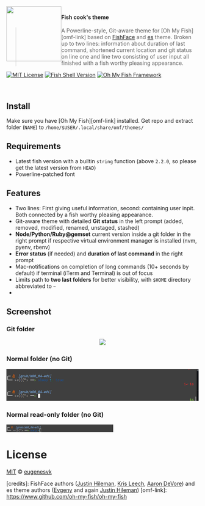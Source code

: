 <img src="https://cdn.rawgit.com/oh-my-fish/oh-my-fish/e4f1c2e0219a17e2c748b824004c8d0b38055c16/docs/logo.svg" align="left" width="144px" height="144px"/>

#### Fish cook's theme 
> A Powerline-style, Git-aware theme for [Oh My Fish][omf-link] based on [FishFace](https://github.com/oh-my-fish/theme-fishface) and [es](https://github.com/oh-my-fish/theme-es) theme.
Broken up to two lines: information about duration of last command, shortened current location and git status on line one and line two consisting of user input all finished with a fish worthy pleasing appearance. 

[![MIT License](https://img.shields.io/badge/license-MIT-007EC7.svg?style=flat-square)](/LICENSE) [![Fish Shell Version](https://img.shields.io/badge/fish-v2.2.0-007EC7.svg?style=flat-square)](http://fishshell.com) [![Oh My Fish Framework](https://img.shields.io/badge/Oh%20My%20Fish-Framework-007EC7.svg?style=flat-square)](https://www.github.com/oh-my-fish/oh-my-fish)

<br/>

## Install
Make sure you have [Oh My Fish][omf-link] installed. Get repo and extract folder (`NAME`) to `/home/$USER/.local/share/omf/themes/`

## Requirements
* Latest fish version with a builtin `string` function (above `2.2.0`, so please get the latest version from  `HEAD`)
* Powerline-patched font

## Features
* Two lines: First giving useful information, second: containing user inpit. Both connected by a fish worthy pleasing appearance. 
* Git-aware theme with detailed __Git status__ in the left prompt (added, removed, modified, renamed, unstaged, stashed)
* __Node/Python/Ruby@gemset__ current version inside a git folder in the right prompt if respective virtual environment manager is installed (nvm, pyenv, rbenv)
* __Error status__ (if needed) and __duration of last command__ in the right prompt
* Mac-notifications on completion of long commands (10+&nbsp;seconds by default) if terminal (iTerm and Terminal) is out of focus
* Limits path to __two last folders__ for better visibility, with `$HOME` directory abbreviated to `~`
* 

## Screenshot

### __Git folder__
<p align="center">
<img src="https://github.com/oh-my-fish/theme-es/blob/master/Fish%20Prompt%20Git-es.png?raw=true">
</p>

### __Normal folder (no Git)__
<p align="center">
<img src="https://github.com/Oparilames/omf-Fishcooks-theme/blob/screenshots/fishcook2.png?raw=true?raw=true">
</p>

### __Normal read-only folder (no Git)__
<p align="left">
<img src="https://github.com/Oparilames/omf-Fishcooks-theme/blob/screenshots/fishcook1.png?raw=true?raw=true" width="280">
</p>

# License

[MIT][mit] © [eugenesvk][author]


[mit]:            http://opensource.org/licenses/MIT
[author]:         http://github.com/oparilames
[credits]:        FishFace authors ([Justin Hileman](https://github.com/bobthecow), [Kris Leech](https://github.com/krisleech), [Aaron DeVore](https://github.com/adevore)) and es theme authors ([Evgeny]() and again [Justin Hileman](https://github.com/bobthecow)) 
[omf-link]:       https://www.github.com/oh-my-fish/oh-my-fish

[license-badge]:  https://img.shields.io/badge/license-MIT-007EC7.svg?style=flat-square

